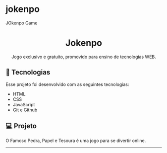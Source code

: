 # jokenpo
JOkenpo
Game 
<h1 align="center"> Jokenpo </h1>

<p align="center">
Jogo exclusivo e gratuito, promovido para ensino de tecnologias WEB. <br/>


## 🚀 Tecnologias

Esse projeto foi desenvolvido com as seguintes tecnologias:

- HTML 
- CSS
- JavaScript
- Git e Github


## 💻 Projeto

O Famoso Pedra, Papel e Tesoura é uma jogo para se divertir online.

---